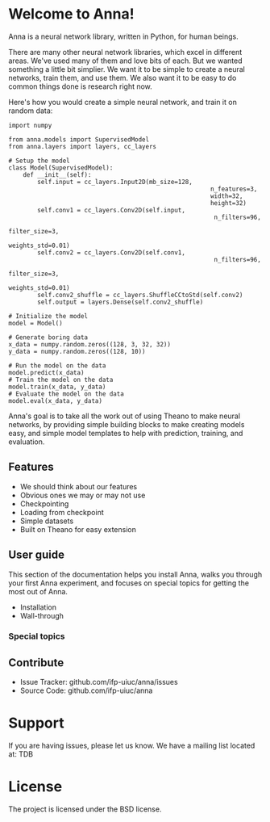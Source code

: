 # Welcome to Anna!

Anna is a neural network library, written in Python, for human beings.

There are many other neural network libraries, which excel in different areas. We've used many of them and love bits of each. But we wanted something a little bit simplier. We want it to be simple to create a neural networks, train them, and use them. We also want it to be easy to do common things done is research right now.

Here's how you would create a simple neural network, and train it on random data:

```
import numpy

from anna.models import SupervisedModel
from anna.layers import layers, cc_layers

# Setup the model
class Model(SupervisedModel):
    def __init__(self):
        self.input = cc_layers.Input2D(mb_size=128,
                                                        n_features=3,
                                                        width=32,
                                                        height=32)
        self.conv1 = cc_layers.Conv2D(self.input,
                                                         n_filters=96,
                                                         filter_size=3,
                                                         weights_std=0.01)
        self.conv2 = cc_layers.Conv2D(self.conv1,
                                                         n_filters=96,
                                                         filter_size=3,
                                                         weights_std=0.01)
        self.conv2_shuffle = cc_layers.ShuffleCCtoStd(self.conv2)
        self.output = layers.Dense(self.conv2_shuffle)

# Initialize the model
model = Model()

# Generate boring data
x_data = numpy.random.zeros((128, 3, 32, 32))
y_data = numpy.random.zeros((128, 10))

# Run the model on the data
model.predict(x_data)
# Train the model on the data
model.train(x_data, y_data)
# Evaluate the model on the data
model.eval(x_data, y_data)
```

Anna's goal is to take all the work out of using Theano to make neural networks, by providing simple building blocks to make creating models easy, and simple model templates to help with prediction, training, and evaluation.

## Features

+ We should think about our features
+ Obvious ones we may or may not use
+ Checkpointing
+ Loading from checkpoint
+ Simple datasets
+ Built on Theano for easy extension

## User guide
This section of the documentation helps you install Anna, walks you through your first Anna experiment, and focuses on special topics for getting the most out of Anna.

+ Installation
+ Wall-through
### Special topics

## Contribute

+ Issue Tracker: github.com/ifp-uiuc/anna/issues
+ Source Code: github.com/ifp-uiuc/anna

# Support

If you are having issues, please let us know.
We have a mailing list located at: TDB

# License

The project is licensed under the BSD license.
